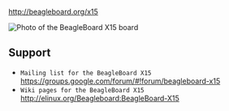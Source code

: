 http://beagleboard.org/x15

![Photo of the BeagleBoard X15 board](http://beagleboard.org/static/images/BeagleBoard-X15.png)

Support
-------

* `Mailing list for the BeagleBoard X15 `[<https://groups.google.com/forum/#!forum/beagleboard-x15>](https://groups.google.com/forum/#!forum/beagleboard-x15)
* `Wiki pages for the BeagleBoard X15 ` [<http://elinux.org/Beagleboard:BeagleBoard-X15>](http://elinux.org/Beagleboard:BeagleBoard-X15)

